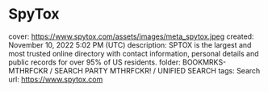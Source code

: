 # SpyTox

cover: https://www.spytox.com/assets/images/meta_spytox.jpeg
created: November 10, 2022 5:02 PM (UTC)
description: SPTOX is the largest and most trusted online directory with contact information, personal details and public records for over 95% of US residents.
folder: BOOKMRKS-MTHRFCKR / SEARCH PARTY MTHRFCKR! / UNIFIED SEARCH
tags: Search
url: https://www.spytox.com